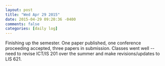 ```yaml
---
layout: post
title: "Wed Apr 29 2015"
date: 2015-04-29 09:20:36 -0400
comments: false
categories: [daily log]
---
```


Finishing up the semester. One paper published, one conference proceeding
accepted, three papers in submission. Classes went well -- need to revise
ICT/IS 201 over the summer and make revisions/updates to LIS 621.
